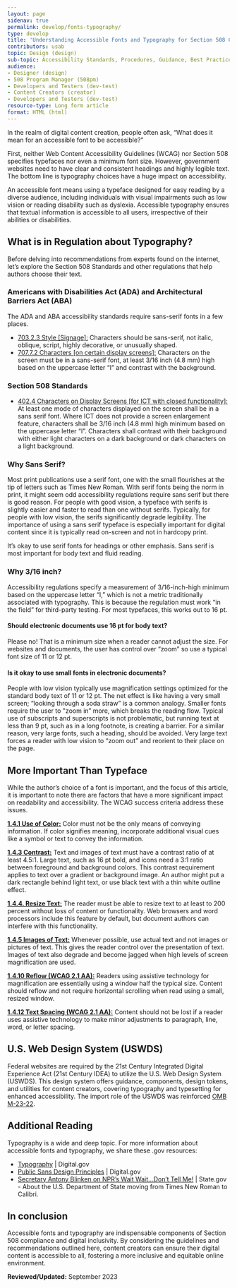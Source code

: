 ```yaml
---
layout: page
sidenav: true
permalink: develop/fonts-typography/
type: develop
title: 'Understanding Accessible Fonts and Typography for Section 508 Compliance'
contributors: usab
topic: Design (design)
sub-topic: Accessibility Standards, Procedures, Guidance, Best Practices
audience:
- Designer (design)
- 508 Program Manager (508pm)
- Developers and Testers (dev-test)
- Content Creators (creator)
- Developers and Testers (dev-test)
resource-type: Long form article
format: HTML (html)
---
```

In the realm of digital content creation, people often ask, “What does it mean for an accessible font to be accessible?”

First, neither Web Content Accessibility Guidelines (WCAG) nor Section 508 specifies typefaces nor even a minimum font size.  However, government websites need to have clear and consistent headings and highly legible text. The bottom line is typography choices have a huge impact on accessibility.

An accessible font means using a typeface designed for easy reading by a diverse audience, including individuals with visual impairments such as low vision or reading disability such as dyslexia.  Accessible typography ensures that textual information is accessible to all users, irrespective of their abilities or disabilities.

## What is in Regulation about Typography?
Before delving into recommendations from experts found on the internet, let’s explore the Section 508 Standards and other regulations that help authors choose their text.

### Americans with Disabilities Act (ADA) and Architectural Barriers Act (ABA)
The ADA and ABA accessibility standards require sans-serif fonts in a few places.
<ul>
    <li><a href="https://www.access-board.gov/ada/#ada-703_2_3" class="usa-link--external text-top">703.2.3 Style [Signage]:</a> Characters should be sans-serif, not italic, oblique, script, highly decorative, or unusually shaped.</li>
    <li><a href="https://www.access-board.gov/ada/#ada-707_7_2" class="usa-link--external text-top">707.7.2 Characters [on certain display screens]:</a> Characters on the screen must be in a sans-serif font, at least 3/16 inch (4.8 mm) high based on the uppercase letter “I” and contrast with the background.</li>
</ul>

### Section 508 Standards
<ul>
    <li><a href="https://www.access-board.gov/ict/#402.4" class="usa-link--external text-top">402.4 Characters on Display Screens [for ICT with closed functionality]:</a> At least one mode of characters displayed on the screen shall be in a sans serif font. Where ICT does not provide a screen enlargement feature, characters shall be 3/16 inch (4.8 mm) high minimum based on the uppercase letter “I”. Characters shall contrast with their background with either light characters on a dark background or dark characters on a light background.</li>
</ul>

### Why Sans Serif?
Most print publications use a serif font, one with the small flourishes at the tip of letters such as Times New Roman.  With serif fonts being the norm in print, it might seem odd accessibility regulations require sans serif but there is good reason.  For people with good vision, a typeface with serifs is slightly easier and faster to read than one without serifs.  Typically, for people with low vision, the serifs significantly degrade legibility.  The importance of using a sans serif typeface is especially important for digital content since it is typically read on-screen and not in hardcopy print.

It’s okay to use serif fonts for headings or other emphasis.  Sans serif is most important for body text and fluid reading.

### Why 3/16 inch?
Accessibility regulations specify a measurement of 3/16-inch-high minimum based on the uppercase letter “I,” which is not a metric traditionally associated with typography.  This is because the regulation must work “in the field” for third-party testing. For most typefaces, this works out to 16 pt.

#### Should electronic documents use 16 pt for body text?
Please no!  That is a minimum size when a reader cannot adjust the size.  For websites and documents, the user has control over “zoom” so use a typical font size of 11 or 12 pt.

#### Is it okay to use small fonts in electronic documents?
People with low vision typically use magnification settings optimized for the standard body text of 11 or 12 pt.  The net effect is like having a very small screen; “looking through a soda straw” is a common analogy.  Smaller fonts require the user to "zoom in” more, which breaks the reading flow. Typical use of subscripts and superscripts is not problematic, but running text at less than 9 pt, such as in a long footnote, is creating a barrier.  For a similar reason, very large fonts, such a heading, should be avoided.  Very large text forces a reader with low vision to “zoom out” and reorient to their place on the page.

## More Important Than Typeface
While the author’s choice of a font is important, and the focus of this article, it is important to note there are factors that have a more significant impact on readability and accessibility.  The WCAG success criteria address these issues.

<a href="https://www.w3.org/WAI/WCAG21/quickref/?versions=2.0&currentsidebar=%23col_overview&levels=aaa#use-of-color" class="usa-link--external text-top"><strong>1.4.1 Use of Color:</strong></a> Color must not be the only means of conveying information.  If color signifies meaning, incorporate additional visual cues like a symbol or text to convey the information.

<a href="https://www.w3.org/WAI/WCAG21/quickref/?versions=2.0&currentsidebar=%23col_overview&levels=aaa#contrast-minimum" class="usa-link--external text-top"><strong>1.4.3 Contrast:</strong></a> Text and images of text must have a contrast ratio of at least 4.5:1.  Large text, such as 16 pt bold, and icons need a 3:1 ratio between foreground and background colors.  This contrast requirement applies to text over a gradient or background image.  An author might put a dark rectangle behind light text, or use black text with a thin white outline effect.

<a href="https://www.w3.org/WAI/WCAG21/quickref/?versions=2.0&currentsidebar=%23col_overview&levels=aaa#resize-text" class="usa-link--external text-top"><strong>1.4.4. Resize Text:</strong></a> The reader must be able to resize text to at  least to 200 percent without loss of content or functionality. Web browsers and word processors include this feature by default, but document authors can interfere with this functionality.

<a href="https://www.w3.org/WAI/WCAG21/quickref/?versions=2.0&currentsidebar=%23col_overview&levels=aaa#images-of-text" class="usa-link--external text-top"><strong>1.4.5 Images of Text:</strong></a> Whenever possible, use actual text and not images or pictures of text.  This gives the reader control over the presentation of text.  Images of text also degrade and become jagged when high levels of screen magnification are used.

<a href="https://www.w3.org/WAI/WCAG21/quickref/?versions=2.1&currentsidebar=%23col_overview#reflow" class="usa-link--external text-top"><strong>1.4.10 Reflow (WCAG 2.1 AA):</strong></a> Readers using assistive technology for magnification are essentially using a window half the typical size. Content should reflow and not require horizontal scrolling when read using a small, resized window.

<a href="https://www.w3.org/WAI/WCAG21/quickref/?versions=2.1&currentsidebar=%23col_overview&levels=aaa#text-spacing" class="usa-link--external text-top"><strong>1.4.12 Text Spacing (WCAG 2.1 AA):</strong></a> Content should not be lost if a reader uses assistive technology to make minor adjustments to paragraph, line, word, or letter spacing.

## U.S. Web Design System (USWDS)
Federal websites are required by the 21st Century Integrated Digital Experience Act (21st Century IDEA) to utilize the U.S. Web Design System (USWDS).  This design system offers guidance, components, design tokens, and utilities for content creators, covering typography and typesetting for enhanced accessibility.  The import role of the USWDS was reinforced <a href="https://www.whitehouse.gov/omb/briefing-room/2023/09/22/fact-sheet-building-digital-experiences-for-the-american-people/" target="_blank" class="usa-link--external text-top">OMB M-23-22</a>.

## Additional Reading
Typography is a wide and deep topic.  For more information about accessible fonts and typography, we share these .gov resources:
<ul>
    <li><a href="https://accessibility.digital.gov/visual-design/typography/" target="_blank" class="usa-link--external text-top">Typography</a> | Digital.gov</li>
    <li><a href="https://github.com/uswds/public-sans#design-principles" target="_blank" class="usa-link--external text-top">Public Sans Design Principles</a> | Digital.gov</li>
    <li><a href="https://www.state.gov/secretary-antony-j-blinken-on-nprs-wait-wait-dont-tell-me/" target="_blank" class="usa-link--external text-top">Secretary Antony Blinken on NPR’s Wait Wait...Don’t Tell Me!</a> | State.gov - About the U.S. Department of State moving from Times New Roman to Calibri.</li>
</ul>

## In conclusion
Accessible fonts and typography are indispensable components of Section 508 compliance and digital inclusivity. By considering the guidelines and recommendations outlined here, content creators can ensure their digital content is accessible to all, fostering a more inclusive and equitable online environment.

**Reviewed/Updated:** September 2023